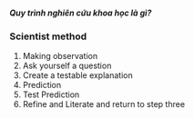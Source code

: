 ##### Quy trình nghiên cứu khoa học là gì?
### Scientist method
1. Making observation  
2. Ask yourself a question
3. Create a testable explanation
4. Prediction
5. Test Prediction				
6. Refine and Literate and return to step three